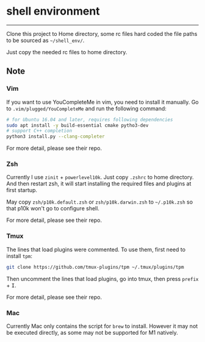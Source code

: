 # shell environment

---

Clone this project to Home directory, some rc files hard coded the file paths
to be sourced as `~/shell_env/`.

Just copy the needed rc files to home directory.

## Note

### Vim

If you want to use YouCompleteMe in vim, you need to install it manually.
Go to `.vim/plugged/YouCompleteMe` and run the following command:

``` bash
# for Ubuntu 16.04 and later, requires following dependencies
sudo apt install -y build-essential cmake pytho3-dev
# support C++ completion
python3 install.py --clang-completer
```

For more detail, please see their repo.


### Zsh

Currently I use `zinit` + `powerlevel10k`. Just copy `.zshrc` to home directory.
And then restart zsh, it will start installing the required files and plugins
at first startup.

May copy `zsh/p10k.default.zsh` or `zsh/p10k.darwin.zsh` to `~/.p10k.zsh` so
that p10k won't go to configure shell.

For more detail, please see their repo.

### Tmux

The lines that load plugins were commented. To use them, first need to install
`tpm`:

``` bash
git clone https://github.com/tmux-plugins/tpm ~/.tmux/plugins/tpm
```

Then uncomment the lines that load plugins, go into tmux,
then press `prefix` + <kbd>I</kbd>.

For more detail, please see their repo.

### Mac

Currently Mac only contains the script for `brew` to install.
However it may not be executed directly, as some may not be supported for M1
natively.
